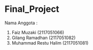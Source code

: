 # Final_Project

Nama Anggota :
1. Faiz Muzaki (2117051066)
2. Gilang Ramadhan (2117051082)
3. Muhammad Restu Halim (2117051081)
